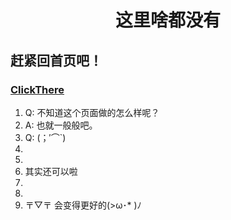 # <center> 这里啥都没有 </center>

## 赶紧回首页吧！


### [ClickThere](https://17shiyan2.cn/vbcode)





1. Q: 不知道这个页面做的怎么样呢？ 
2. A: 也就一般般吧。
3. Q: (；′⌒`)
4. 
5. 
6. 其实还可以啦
7. 
8. 
9. 〒▽〒 会变得更好的(>ω･* )ﾉ
